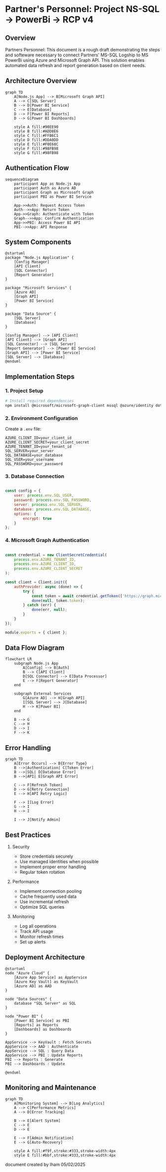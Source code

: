 # Partner's Personnel: Project NS-SQL -> PowerBi -> RCP v4

## Overview
Partners Personnel: This document is a rough draft demonstrating the steps and softeware necessary to connect Partners' MS-SQL Logship to MS PowerBi using Azure and Microsoft Graph API. This solution enables automated data refresh and report generation based on client needs.

## Architecture Overview

```mermaid
graph TD
    A[Node.js App] --> B[Microsoft Graph API]
    A --> C[SQL Server]
    B --> D[Power BI Service]
    C --> E[Database]
    D --> F[Power BI Reports]
    D --> G[Power BI Dashboards]
    
    style A fill:#90EE90
    style B fill:#ADD8E6
    style C fill:#FFB6C1
    style D fill:#DDA0DD
    style E fill:#F0E68C
    style F fill:#98FB98
    style G fill:#98FB98
```

## Authentication Flow

```mermaid
sequenceDiagram
    participant App as Node.js App
    participant Auth as Azure AD
    participant Graph as Microsoft Graph
    participant PBI as Power BI Service
    
    App->>Auth: Request Access Token
    Auth-->>App: Return Token
    App->>Graph: Authenticate with Token
    Graph-->>App: Confirm Authentication
    App->>PBI: Access Power BI API
    PBI-->>App: API Response
```

## System Components

```plantuml
@startuml
package "Node.js Application" {
    [Config Manager]
    [API Client]
    [SQL Connector]
    [Report Generator]
}

package "Microsoft Services" {
    [Azure AD]
    [Graph API]
    [Power BI Service]
}

package "Data Source" {
    [SQL Server]
    [Database]
}

[Config Manager] --> [API Client]
[API Client] --> [Graph API]
[SQL Connector] --> [SQL Server]
[Report Generator] --> [Power BI Service]
[Graph API] --> [Power BI Service]
[SQL Server] --> [Database]
@enduml
```

## Implementation Steps

### 1. Project Setup

```bash
# Install required dependencies
npm install @microsoft/microsoft-graph-client mssql @azure/identity dotenv
```

### 2. Environment Configuration

Create a `.env` file:

```env
AZURE_CLIENT_ID=your_client_id
AZURE_CLIENT_SECRET=your_client_secret
AZURE_TENANT_ID=your_tenant_id
SQL_SERVER=your_server
SQL_DATABASE=your_database
SQL_USER=your_username
SQL_PASSWORD=your_password
```

### 3. Database Connection

```javascript

const config = {
    user: process.env.SQL_USER,
    password: process.env.SQL_PASSWORD,
    server: process.env.SQL_SERVER,
    database: process.env.SQL_DATABASE,
    options: {
        encrypt: true
    }
};
```

### 4. Microsoft Graph Authentication

```javascript

const credential = new ClientSecretCredential(
    process.env.AZURE_TENANT_ID,
    process.env.AZURE_CLIENT_ID,
    process.env.AZURE_CLIENT_SECRET
);

const client = Client.init({
    authProvider: async (done) => {
        try {
            const token = await credential.getToken(['https://graph.microsoft.com/.default']);
            done(null, token.token);
        } catch (err) {
            done(err, null);
        }
    }
});

module.exports = { client };
```

## Data Flow Diagram

```mermaid
flowchart LR
    subgraph Node.js App
        A[Config] --> B[Auth]
        B --> C[API Client]
        D[SQL Connector] --> E[Data Processor]
        E --> F[Report Generator]
    end
    
    subgraph External Services
        G[Azure AD] --> H[Graph API]
        I[SQL Server] --> J[Database]
        H --> K[Power BI]
    end
    
    B --> G
    C --> H
    D --> I
    F --> K
```

## Error Handling

```mermaid
graph TD
    A[Error Occurs] --> B{Error Type}
    B -->|Authentication| C[Token Error]
    B -->|SQL| D[Database Error]
    B -->|API| E[Graph API Error]
    
    C --> F[Refresh Token]
    D --> G[Retry Connection]
    E --> H[API Retry Logic]
    
    F --> I[Log Error]
    G --> I
    H --> I
    
    I --> J[Notify Admin]
```

## Best Practices

1. Security
   - Store credentials securely
   - Use managed identities when possible
   - Implement proper error handling
   - Regular token rotation

2. Performance
   - Implement connection pooling
   - Cache frequently used data
   - Use incremental refresh
   - Optimize SQL queries

3. Monitoring
   - Log all operations
   - Track API usage
   - Monitor refresh times
   - Set up alerts


## Deployment Architecture

```plantuml
@startuml
node "Azure Cloud" {
    [Azure App Service] as AppService
    [Azure Key Vault] as KeyVault
    [Azure AD] as AAD
}

node "Data Sources" {
    database "SQL Server" as SQL
}

node "Power BI" {
    [Power BI Service] as PBI
    [Reports] as Reports
    [Dashboards] as Dashboards
}

AppService --> KeyVault : Fetch Secrets
AppService --> AAD : Authenticate
AppService --> SQL : Query Data
AppService --> PBI : Update Reports
PBI --> Reports : Generate
PBI --> Dashboards : Update

@enduml
```

## Monitoring and Maintenance

```mermaid
graph TD
    A[Monitoring System] --> B[Log Analytics]
    A --> C[Performance Metrics]
    A --> D[Error Tracking]
    
    B --> E[Alert System]
    C --> E
    D --> E
    
    E --> F[Admin Notification]
    E --> G[Auto-Recovery]
    
    style A fill:#f9f,stroke:#333,stroke-width:4px
    style E fill:#bbf,stroke:#333,stroke-width:4px
```

document created by lham 05/02/2025
